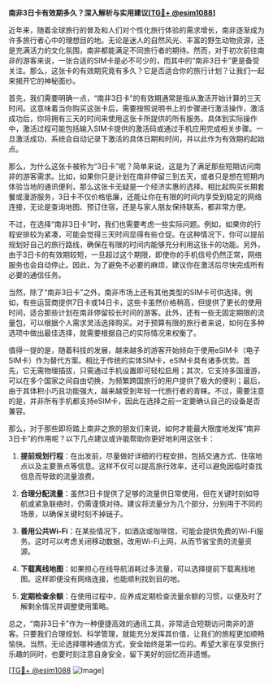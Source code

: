 **南非3日卡有效期多久？深入解析与实用建议[[TG💪+ @esim1088](https://t.me/s/esim1088)]**

近年来，随着全球旅行的普及和人们对个性化旅行体验的需求增长，南非逐渐成为许多旅行者心中的理想目的地。无论是迷人的自然风光、丰富的野生动物资源，还是充满活力的文化氛围，南非都能满足不同旅行者的期待。然而，对于初次前往南非的游客来说，一张合适的SIM卡是必不可少的，而其中的“南非3日卡”更是备受关注。那么，这张卡的有效期究竟有多久？它是否适合你的旅行计划？让我们一起来揭开它的神秘面纱。

首先，我们需要明确一点，“南非3日卡”的有效期通常是指从激活开始计算的三天时间。这意味着当你购买这张卡后，需要按照说明书上的步骤进行激活操作，激活成功后，你将拥有三天的时间来使用这张卡所提供的所有服务。具体到实际操作中，激活过程可能包括输入SIM卡提供的激活码或通过手机应用完成相关步骤。一旦激活成功，系统会自动记录下激活的具体日期和时间，并以此作为有效期的起始点。

那么，为什么这张卡被称为“3日卡”呢？简单来说，这是为了满足那些短期访问南非的游客需求。比如，如果你只是计划在南非停留三到五天，或者只是想在短期内体验当地的通讯便利，那么这张卡无疑是一个经济实惠的选择。相比起购买长期套餐或漫游服务，3日卡不仅价格低廉，还能让你在有限的时间内享受到稳定的网络连接，无论是查询地图、预订住宿，还是与家人朋友保持联系，都非常方便。

不过，在选择“南非3日卡”时，我们也需要考虑一些实际问题。例如，如果你的行程安排较为紧凑，可能会觉得三天时间显得有些仓促。在这种情况下，你可以提前规划好自己的旅行路线，确保在有限的时间内能够充分利用这张卡的功能。另外，由于3日卡的有效期较短，一旦超过这个期限，即使你的手机信号仍然正常，网络服务也会自动停止。因此，为了避免不必要的麻烦，建议你在激活后尽快完成所有必要的通信任务。

当然，除了“南非3日卡”之外，南非市场上还有其他类型的SIM卡可供选择。例如，有些运营商提供7日卡或14日卡，这些卡虽然价格稍高，但提供了更长的使用时间，适合那些计划在南非停留较长时间的游客。此外，还有一些无固定期限的流量包，可以根据个人需求灵活选择购买。对于预算有限的旅行者来说，如何在多种选项中做出最佳选择，就需要根据自己的实际情况来权衡了。

值得一提的是，随着科技的发展，越来越多的游客开始倾向于使用eSIM卡（电子SIM卡）作为替代方案。相比于传统的实体SIM卡，eSIM卡具有诸多优势。首先，它无需物理插拔，只需通过手机设置即可轻松启用；其次，它支持多国漫游，可以在多个国家之间自由切换，为频繁跨国旅行的用户提供了极大的便利；最后，由于其体积小巧且功能强大，越来越受到年轻一代旅行者的青睐。不过，需要注意的是，并非所有手机都支持eSIM卡，因此在选择之前一定要确认自己的设备是否兼容。

那么，对于那些即将踏上南非之旅的朋友们来说，如何才能最大限度地发挥“南非3日卡”的作用呢？以下几点建议或许能帮助你更好地利用这张卡：

1. **提前规划行程**：在出发前，尽量做好详细的行程安排，包括交通方式、住宿地点以及主要景点等信息。这样不仅可以提高旅行效率，还可以避免因临时查找信息而导致的流量浪费。
   
2. **合理分配流量**：虽然3日卡提供了足够的流量供日常使用，但在关键时刻如导航或紧急联络时，仍需谨慎对待。建议将流量分为几个部分，分别用于不同的场景，以确保关键时刻不掉链子。
   
3. **善用公共Wi-Fi**：在某些情况下，如酒店或咖啡馆，可能会提供免费的Wi-Fi服务。这时可以考虑关闭移动数据，改用Wi-Fi上网，从而节省宝贵的流量资源。
   
4. **下载离线地图**：如果担心在线导航消耗过多流量，可以选择提前下载离线地图。这样即便没有网络连接，也能顺利找到目的地。
   
5. **定期检查余额**：在使用过程中，应养成定期检查流量余额的习惯，以便及时了解剩余情况并调整使用策略。

总之，“南非3日卡”作为一种便捷高效的通讯工具，非常适合短期访问南非的游客。只要我们合理规划、科学管理，就能充分发挥其价值，让我们的旅程更加顺畅愉快。当然，无论选择哪种通信方式，安全始终是第一位的。希望大家在享受旅行乐趣的同时，也要时刻注意自身安全，留下美好的回忆而非遗憾。

[[TG💪+ @esim1088](https://t.me/s/esim1088) ![Image](https://i.postimg.cc/4NQfJmqS/Snipaste-2025-05-13-00-14-12.png)]